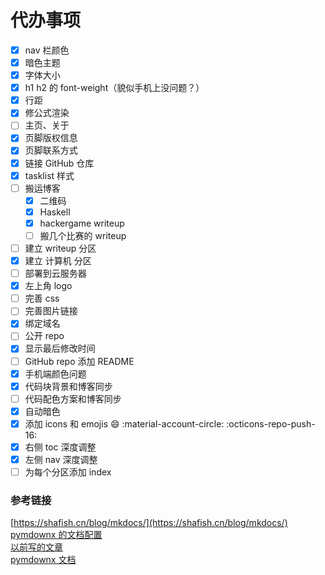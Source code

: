 # 代办事项

- [x] nav 栏颜色
- [x] 暗色主题
- [x] 字体大小
- [x] h1 h2 的 font-weight（貌似手机上没问题？）
- [x] 行距
- [x] 修公式渲染
- [ ] 主页、关于
- [x] 页脚版权信息
- [x] 页脚联系方式
- [x] 链接 GitHub 仓库
- [x] tasklist 样式
- [ ] 搬运博客
    - [x] 二维码
    - [x] Haskell
    - [x] hackergame writeup
    - [ ] 搬几个比赛的 writeup
- [ ] 建立 writeup 分区
- [x] 建立 计算机 分区
- [ ] 部署到云服务器
- [x] 左上角 logo
- [ ] 完善 css
- [ ] 完善图片链接
- [x] 绑定域名
- [ ] 公开 repo
- [x] 显示最后修改时间
- [ ] GitHub repo 添加 README
- [x] 手机端颜色问题
- [x] 代码块背景和博客同步
- [ ] 代码配色方案和博客同步
- [x] 自动暗色
- [x] 添加 icons 和 emojis :smile: :material-account-circle: :octicons-repo-push-16:
- [x] 右侧 toc 深度调整
- [x] 左侧 nav 深度调整
- [ ] 为每个分区添加 index

### 参考链接
[https://shafish.cn/blog/mkdocs/](https://shafish.cn/blog/mkdocs/)<br/>
[pymdownx 的文档配置](https://github.com/facelessuser/pymdown-extensions/blob/main/docs/src/mkdocs.yml)<br/>
[以前写的文章](https://blog.tonycrane.cc/p/ce42b873.html)<br/>
[pymdownx 文档](https://facelessuser.github.io/pymdown-extensions/extensions/arithmatex/)